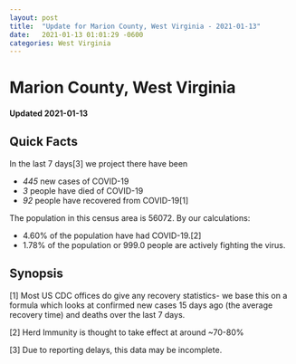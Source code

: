 ```yaml
---
layout: post
title:  "Update for Marion County, West Virginia - 2021-01-13"
date:   2021-01-13 01:01:29 -0600
categories: West Virginia
---
```


# Marion County, West Virginia
#### Updated 2021-01-13

## Quick Facts

In the last 7 days[3] we project there have been
- *445* new cases of COVID-19
- *3* people have died of COVID-19
- *92* people have recovered from COVID-19[1]

The population in this census area is 56072. By our calculations:
- 4.60% of the population have had COVID-19.[2]
- 1.78% of the population or 999.0 people are actively fighting the virus.

## Synopsis




[1] Most US CDC offices do give any recovery statistics- we base this on a formula which looks at confirmed new cases
15 days ago (the average recovery time) and deaths over the last 7 days.

[2] Herd Immunity is thought to take effect at around ~70-80%

[3] Due to reporting delays, this data may be incomplete.
 
    